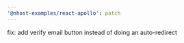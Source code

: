 ```yaml
---
'@nhost-examples/react-apollo': patch
---
```


fix: add verify email button instead of doing an auto-redirect
